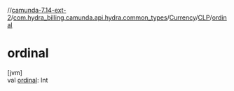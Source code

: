 //[camunda-7.14-ext-2](../../../../index.md)/[com.hydra_billing.camunda.api.hydra.common_types](../../index.md)/[Currency](../index.md)/[CLP](index.md)/[ordinal](ordinal.md)

# ordinal

[jvm]\
val [ordinal](ordinal.md): Int
